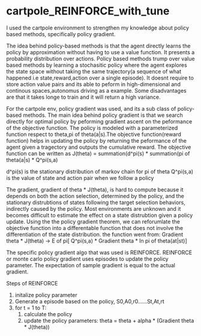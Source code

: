 # cartpole_REINFORCE_with_tune


I used the cartpole environment to strengthen my knowledge about policy based methods, specifically policy gradient.

The idea behind policy-based methods is that the agent directly learns the policy by approximation without having to use a value function. It presents a probability distribution over actions. Policy based methods trump over value based methods by learning a stochasitic policy where the agent explores the state space without taking the same trajectory(a sequence of what happened i.e state,reward,action over a single episode). It doesnt require to store action value pairs and its able to peform in high-dimensional and continous spaces,autonomus driving as a example. Some disadvantages are that it takes longe to train and it will return a high variance.


For the cartpole env, policy gradient was used, and its a sub class of policy-based methods. The main idea behind policy gradient is that we search directly for optimal policy by peforming gradient ascent on the peformance of the objective function. The policy is modeled with a parameterized function respect to theta,pi of theta(a|s).The objective function(reward function) helps in updating the policy by returning the peformance of the agent given a tragectory and outputs the cumulative reward. The objective function can be written as J(theta) = summation(d^pi(s) * summation(pi of theta(a|s) * Q^pi(s,a)

d^pi(s) is the stationary distribution of markov chain for pi of theta 
Q^pi(s,a) is the value of state and action pair when we follow a policy



The gradient, gradient of theta * J(theta), is hard to compute because it depends on both the action selection, determined by the policy, and the stationary distrubtions of states following the target selection behaviors, indirectly caused by the policy. Most environments are unknown and it becomes difficult to estimate the effect on a state distrubtion given a policy update. Using the the policy gradient theorem, we can reforumlate the objective function into a differentable function that does not involve the differentiation of the state distribution. 
the function went from: Gradient theta * J(theta) ->   E of pi[ Q^pi(s,a) *  Gradient theta  * ln pi of theta(at|st)] 


The specific policy gradient algo that was used is REINFORCE. REINFORCE or monte carlo policy gradient uses episodes to update the policy parameter. The expectation of sample gradient is equal to the actual gradient. 

Steps of REINFORCE

1) initalize policy parameter
2) Generate a episode based on the policy, S0,A0,r0......St,At,rt
3) for t = 1 to T:
   1) calculate the policy
   2) update the policy parameters: theta = theta + alpha * (Gradient theta * J(theta))







